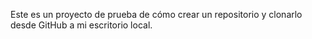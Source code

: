 Este es un proyecto de prueba de cómo crear un repositorio y clonarlo desde GitHub a mi escritorio local.